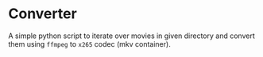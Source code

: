 Converter
=========

A simple python script to iterate over movies in given directory and convert them
using ``ffmpeg`` to ``x265`` codec (mkv container).